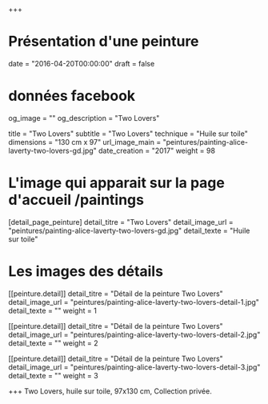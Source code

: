 +++
# Présentation d'une peinture
date = "2016-04-20T00:00:00"
draft = false

# données facebook
og_image = ""
og_description = "Two Lovers"

title = "Two Lovers"
subtitle = "Two Lovers"
technique = "Huile sur toile"
dimensions = "130 cm x 97"
url_image_main = "peintures/painting-alice-laverty-two-lovers-gd.jpg"
date_creation = "2017"
weight = 98

# L'image qui apparait sur la page d'accueil /paintings
[detail_page_peinture]
detail_titre = "Two Lovers"
detail_image_url = "peintures/painting-alice-laverty-two-lovers-gd.jpg"
detail_texte = "Huile sur toile"

# Les images des détails
[[peinture.detail]]
detail_titre = "Détail de la peinture Two Lovers"
detail_image_url = "peintures/painting-alice-laverty-two-lovers-detail-1.jpg"
detail_texte = ""
weight = 1

[[peinture.detail]]
detail_titre = "Détail de la peinture Two Lovers"
detail_image_url = "peintures/painting-alice-laverty-two-lovers-detail-2.jpg"
detail_texte = ""
weight = 2

[[peinture.detail]]
detail_titre = "Détail de la peinture Two Lovers"
detail_image_url = "peintures/painting-alice-laverty-two-lovers-detail-3.jpg"
detail_texte = ""
weight = 3

+++
Two Lovers, huile sur toile, 97x130 cm, Collection privée.
